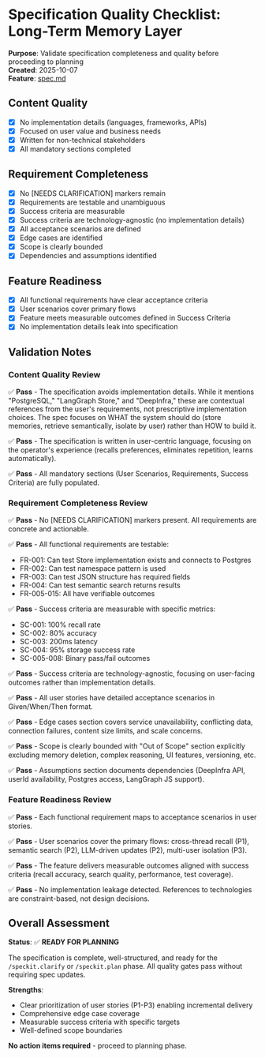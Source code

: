 # Specification Quality Checklist: Long-Term Memory Layer

**Purpose**: Validate specification completeness and quality before proceeding to planning  
**Created**: 2025-10-07  
**Feature**: [spec.md](../spec.md)

## Content Quality

- [x] No implementation details (languages, frameworks, APIs)
- [x] Focused on user value and business needs
- [x] Written for non-technical stakeholders
- [x] All mandatory sections completed

## Requirement Completeness

- [x] No [NEEDS CLARIFICATION] markers remain
- [x] Requirements are testable and unambiguous
- [x] Success criteria are measurable
- [x] Success criteria are technology-agnostic (no implementation details)
- [x] All acceptance scenarios are defined
- [x] Edge cases are identified
- [x] Scope is clearly bounded
- [x] Dependencies and assumptions identified

## Feature Readiness

- [x] All functional requirements have clear acceptance criteria
- [x] User scenarios cover primary flows
- [x] Feature meets measurable outcomes defined in Success Criteria
- [x] No implementation details leak into specification

## Validation Notes

### Content Quality Review
✅ **Pass** - The specification avoids implementation details. While it mentions "PostgreSQL," "LangGraph Store," and "DeepInfra," these are contextual references from the user's requirements, not prescriptive implementation choices. The spec focuses on WHAT the system should do (store memories, retrieve semantically, isolate by user) rather than HOW to build it.

✅ **Pass** - The specification is written in user-centric language, focusing on the operator's experience (recalls preferences, eliminates repetition, learns automatically).

✅ **Pass** - All mandatory sections (User Scenarios, Requirements, Success Criteria) are fully populated.

### Requirement Completeness Review
✅ **Pass** - No [NEEDS CLARIFICATION] markers present. All requirements are concrete and actionable.

✅ **Pass** - All functional requirements are testable:
- FR-001: Can test Store implementation exists and connects to Postgres
- FR-002: Can test namespace pattern is used
- FR-003: Can test JSON structure has required fields
- FR-004: Can test semantic search returns results
- FR-005-015: All have verifiable outcomes

✅ **Pass** - Success criteria are measurable with specific metrics:
- SC-001: 100% recall rate
- SC-002: 80% accuracy
- SC-003: 200ms latency
- SC-004: 95% storage success rate
- SC-005-008: Binary pass/fail outcomes

✅ **Pass** - Success criteria are technology-agnostic, focusing on user-facing outcomes rather than implementation details.

✅ **Pass** - All user stories have detailed acceptance scenarios in Given/When/Then format.

✅ **Pass** - Edge cases section covers service unavailability, conflicting data, connection failures, content size limits, and scale concerns.

✅ **Pass** - Scope is clearly bounded with "Out of Scope" section explicitly excluding memory deletion, complex reasoning, UI features, versioning, etc.

✅ **Pass** - Assumptions section documents dependencies (DeepInfra API, userId availability, Postgres access, LangGraph JS support).

### Feature Readiness Review
✅ **Pass** - Each functional requirement maps to acceptance scenarios in user stories.

✅ **Pass** - User scenarios cover the primary flows: cross-thread recall (P1), semantic search (P2), LLM-driven updates (P2), multi-user isolation (P3).

✅ **Pass** - The feature delivers measurable outcomes aligned with success criteria (recall accuracy, search quality, performance, test coverage).

✅ **Pass** - No implementation leakage detected. References to technologies are constraint-based, not design decisions.

## Overall Assessment

**Status**: ✅ **READY FOR PLANNING**

The specification is complete, well-structured, and ready for the `/speckit.clarify` or `/speckit.plan` phase. All quality gates pass without requiring spec updates.

**Strengths**:
- Clear prioritization of user stories (P1-P3) enabling incremental delivery
- Comprehensive edge case coverage
- Measurable success criteria with specific targets
- Well-defined scope boundaries

**No action items required** - proceed to planning phase.
